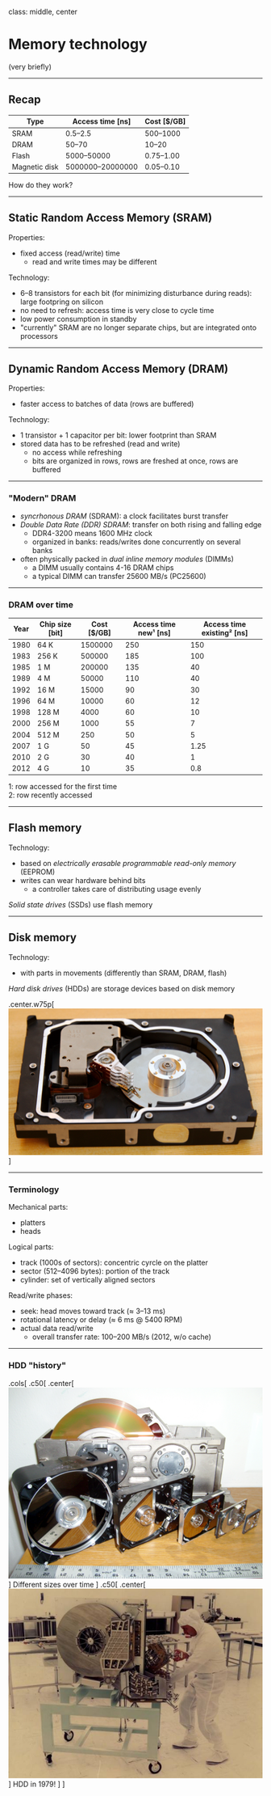 class: middle, center

# Memory technology

(very briefly)

---

## Recap

| Type | Access time [ns] | Cost [$/GB] |
| - | - | - |
| SRAM | 0.5–2.5 | 500–1000 |
| DRAM | 50–70 | 10–20 |
| Flash | 5000–50000 | 0.75–1.00 |
| Magnetic disk | 5000000–20000000 | 0.05–0.10 |

How do they work?

---

## Static Random Access Memory (SRAM)

Properties:
- fixed access (read/write) time
  - read and write times may be different

Technology:
- 6–8 transistors for each bit (for minimizing disturbance during reads): large footpring on silicon
- no need to refresh: access time is very close to cycle time
- low power consumption in standby
- "currently" SRAM are no longer separate chips, but are integrated onto processors

---

## Dynamic Random Access Memory (DRAM)

Properties:
- faster access to batches of data (rows are buffered)

Technology:
- 1 transistor + 1 capacitor per bit: lower footprint than SRAM
- stored data has to be refreshed (read and write)
  - no access while refreshing
  - bits are organized in rows, rows are freshed at once, rows are buffered

---

### "Modern" DRAM

- *syncrhonous DRAM* (SDRAM): a clock facilitates burst transfer
- *Double Data Rate (DDR) SDRAM*: transfer on both rising and falling edge
  - DDR4-3200 means 1600 MHz clock
  - organized in banks: reads/writes done concurrently on several banks
- often physically packed in *dual inline memory modules* (DIMMs)
  - a DIMM usually contains 4-16 DRAM chips
  - a typical DIMM can transfer 25600 MB/s (PC25600)

---

### DRAM over time

| Year | Chip size [bit] | Cost [$/GB] | Access time new¹ [ns] | Access time existing² [ns]
| - | - | - | - | - |
| 1980 | 64 K | 1500000 | 250 | 150 |
| 1983 | 256 K | 500000 | 185 | 100 |
| 1985 | 1 M | 200000 | 135 | 40 |
| 1989 | 4 M | 50000 | 110 | 40 |
| 1992 | 16 M | 15000 | 90 | 30 |
| 1996 | 64 M | 10000 | 60 | 12 |
| 1998 | 128 M | 4000 | 60 | 10 |
| 2000 | 256 M | 1000 | 55 | 7 |
| 2004 | 512 M | 250 | 50 | 5 |
| 2007 | 1 G | 50 | 45 | 1.25 |
| 2010 | 2 G | 30 | 40 | 1 |
| 2012 | 4 G | 10 | 35 | 0.8 |

1: row accessed for the first time  
2: row recently accessed

---

## Flash memory

Technology:
- based on *electrically erasable programmable read-only memory* (EEPROM)
- writes can wear hardware behind bits
  - a controller takes care of distributing usage evenly

*Solid state drives* (SSDs) use flash memory

---

## Disk memory

Technology:
- with parts in movements (differently than SRAM, DRAM, flash)

*Hard disk drives* (HDDs) are storage devices based on disk memory

.center.w75p[
![The internals of an HDD](images/hdd-internals.jpg)
]

---

### Terminology

Mechanical parts:
- platters
- heads

Logical parts:
- track (1000s of sectors): concentric cyrcle on the platter
- sector (512–4096 bytes): portion of the track
- cylinder: set of vertically aligned sectors

Read/write phases:
- seek: head moves toward track ($\approx$ 3–13 ms)
- rotational latency or delay ($\approx$ 6 ms @ 5400 RPM)
- actual data read/write
  - overall transfer rate: 100–200 MB/s (2012, w/o cache)

---

### HDD "history"

.cols[
.c50[
.center[![Size of HDDs of different ages](images/hdd-sizes.jpg)]
Different sizes over time
]
.c50[
.center[![HDD in 1979](images/hdd-1979.jpg)]
HDD in 1979!
]
]
